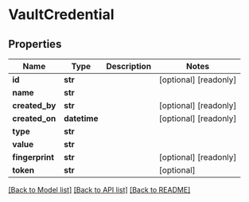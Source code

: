 # VaultCredential

## Properties
Name | Type | Description | Notes
------------ | ------------- | ------------- | -------------
**id** | **str** |  | [optional] [readonly] 
**name** | **str** |  | 
**created_by** | **str** |  | [optional] [readonly] 
**created_on** | **datetime** |  | [optional] [readonly] 
**type** | **str** |  | 
**value** | **str** |  | 
**fingerprint** | **str** |  | [optional] [readonly] 
**token** | **str** |  | [optional] 

[[Back to Model list]](../README.md#documentation-for-models) [[Back to API list]](../README.md#documentation-for-api-endpoints) [[Back to README]](../README.md)


